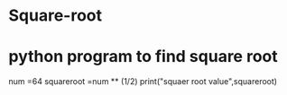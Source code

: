 # Square-root
# python program to find square root 
num =64
squareroot =num ** (1/2)
print("squaer root value",squareroot)
